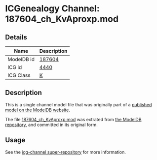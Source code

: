 # ICGenealogy Channel: 187604\_ch\_KvAproxp.mod

## Details

Name | Description
---- | -----------
ModelDB id | [187604](http://senselab.med.yale.edu/ModelDB/ShowModel.cshtml?model=187604)
ICG id | [4440](http://icg.neurotheory.ox.ac.uk/channels/1/4440)
ICG Class | [K](http://icg.neurotheory.ox.ac.uk/channels/1)

## Description

This is a single channel model file that was originally part of a [published model on the ModelDB website](http://senselab.med.yale.edu/mModelDB/ShowModel.cshtml?model=187604).

The file [187604\_ch\_KvAproxp.mod](187604_ch_KvAproxp.mod) was extrated from [the ModelDB repository](http://senselab.med.yale.edu/ModelDB/ShowModel.cshtml?model=187604), and committed in its original form.

## Usage

See the [icg-channel super-repository](https://github.com/icgenealogy/icg-channels) for more information.